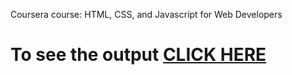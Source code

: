 Coursera course: HTML, CSS, and Javascript for Web Developers


# To see the output [CLICK HERE](https://srihithareddy13.github.io/html-course/module-5/index.html)
